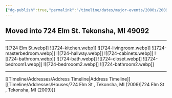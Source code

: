 ```yaml
---
{"dg-publish":true,"permalink":"/timeline/dates/major-events/2000s/2009-04-03-120000/","dgHomeLink":true,"dgPassFrontmatter":false}
---
```


## Moved into 724 Elm St. Tekonsha, MI 49092

---

![[724 Elm St.webp]]
![[724-kitchen.webp]]
![[724-livingroom.webp]]
![[724-masterbedroom.webp]]
![[724-hallway.webp]]
![[724-cabinets.webp]]
![[724-bathroom.webp]]
![[724-bath.webp]]
![[724-closet.webp]]
![[724-bedroom1.webp]]
![[724-bedrooom2.webp]]
![[724-bathroom2.webp]]

---

 [[Timeline/Addresses/Address Timeline|Address Timeline]] 
 [[Timeline/Addresses/Houses/724 Elm St , Tekonsha, MI (2009)|724 Elm St , Tekonsha, MI (2009)]]
